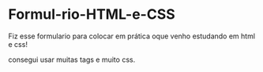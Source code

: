 # Formul-rio-HTML-e-CSS
Fiz esse formulario para colocar em prática oque venho estudando em html e css!

consegui usar muitas tags e muito css.
